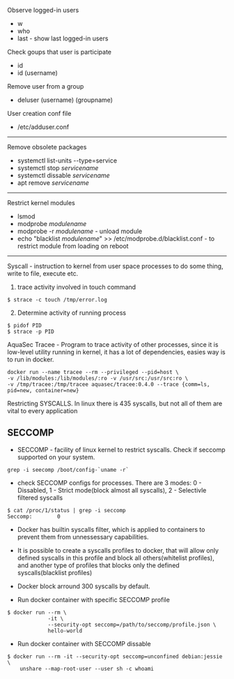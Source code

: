 Observe logged-in users
- w
- who
- last - show last logged-in users

Check goups that user is participate 
- id
- id (username)

Remove user from a group
- deluser (username) (groupname)

User creation conf file 
-  /etc/adduser.conf 
<hr>

Remove obsolete packages
- systemctl list-units --type=service
- systemctl stop *servicename*
- systemctl dissable *servicename*
- apt remove *servicename*
<hr>

Restrict kernel modules
- lsmod
- modprobe *modulename*
- modprobe -r *modulename* - unload module
- echo "blacklist *modulename*" >> /etc/modprobe.d/blacklist.conf - to restrict module from loading on reboot
<hr>
 
Syscall - instruction to kernel from user space processes to do some thing, write to file, execute etc.
1. trace activity involved in touch command
```
$ strace -c touch /tmp/error.log 
```
2. Determine activity of running process
```
$ pidof PID
$ strace -p PID
```

AquaSec Tracee - Program to trace activity of other processes, since it is low-level utility running in kernel, it has a lot of dependencies, easies way is to run in docker.
```
docker run --name tracee --rm --privileged --pid=host \
-v /lib/modules:/lib/modules/:ro -v /usr/src:/usr/src:ro \
-v /tmp/tracee:/tmp/tracee aquasec/tracee:0.4.0 --trace {comm=ls, pid=new, container=new}
```

Restricting SYSCALLS. In linux there is 435 syscalls, but not all of them are vital to every application
## SECCOMP
- SECCOMP - facility of linux kernel to restrict syscalls. Check if seccomp supported on your system. 
```
grep -i seecomp /boot/config-`uname -r`
```
- check SECCOMP configs for processes. There are 3 modes: 0 - Dissabled, 1 - Strict mode(block almost all syscalls), 2 - Selectivle filtered syscalls
```
$ cat /proc/1/status | grep -i seccomp
Seccomp:        0
```
- Docker has builtin syscalls filter, which is applied to containers to prevent them from unnessessary capabilities.  
- It is possible to create a syscalls profiles to docker, that will allow only defined syscalls in this profile and block all others(whitelist profiles), and another type of profiles that blocks only the defined syscalls(blacklist profiles)
- Docker block arround 300 syscalls by default. 

- Run docker container with specific SECCOMP profile 
```
$ docker run --rm \
             -it \
             --security-opt seccomp=/path/to/seccomp/profile.json \
             hello-world
```
- Run docker container with SECCOMP dissable
```
$ docker run --rm -it --security-opt seccomp=unconfined debian:jessie \
    unshare --map-root-user --user sh -c whoami
```